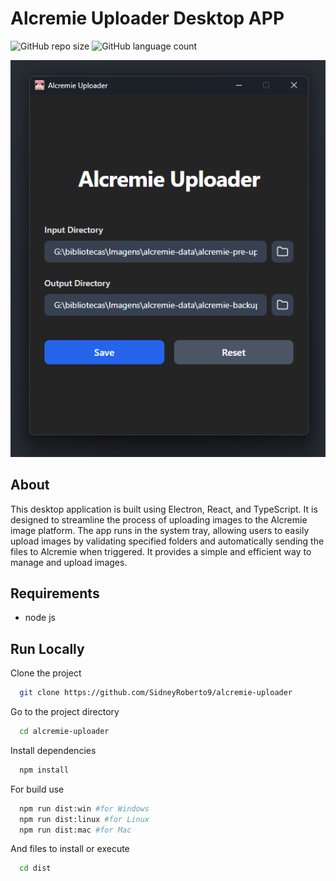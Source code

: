 # Alcremie Uploader Desktop APP

![GitHub repo size](https://img.shields.io/github/repo-size/SidneyRoberto9/alcremie-uploader?style=for-the-badge)
![GitHub language count](https://img.shields.io/github/languages/count/SidneyRoberto9/alcremie-uploader?style=for-the-badge)

<img src=".github/item.png" alt="item">

<br />

## About

This desktop application is built using Electron, React, and TypeScript. It is designed to streamline the process of uploading images to the Alcremie image platform. The app runs in the system tray, allowing users to easily upload images by validating specified folders and automatically sending the files to Alcremie when triggered. It provides a simple and efficient way to manage and upload images.

## Requirements

- node js

## Run Locally

Clone the project

```bash
  git clone https://github.com/SidneyRoberto9/alcremie-uploader
```

Go to the project directory

```bash
  cd alcremie-uploader
```

Install dependencies

```bash
  npm install
```

For build use

```bash
  npm run dist:win #for Windows
  npm run dist:linux #for Linux
  npm run dist:mac #for Mac
```

And files to install or execute

```bash
  cd dist
```
